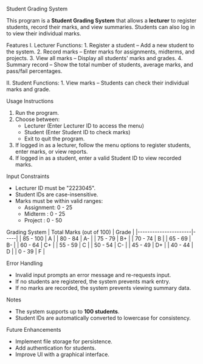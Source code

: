 Student Grading System

This program is a **Student Grading System** that allows a **lecturer** to register students, record their marks, and view summaries. Students can also log in to view their individual marks.

Features
I. Lecturer Functions:
    1. Register a student – Add a new student to the system.
    2. Record marks – Enter marks for assignments, midterms, and projects.
    3. View all marks – Display all students' marks and grades.
    4. Summary record – Show the total number of students, average marks, and pass/fail percentages.

II. Student Functions:
    1. View marks – Students can check their individual marks and grade.

Usage Instructions
1. Run the program.
2. Choose between:
   - Lecturer (Enter Lecturer ID to access the menu)
   - Student (Enter Student ID to check marks)
   - Exit to quit the program.
3. If logged in as a lecturer, follow the menu options to register students, enter marks, or view reports.
4. If logged in as a student, enter a valid Student ID to view recorded marks.

Input Constraints
- Lecturer ID must be "2223045".
- Student IDs are case-insensitive.
- Marks must be within valid ranges:
  - Assignment: 0 - 25
  - Midterm   : 0 - 25
  - Project   : 0 - 50

Grading System
| Total Marks (out of 100) | Grade |
|----------------------|-----|
| 85 - 100             | A   |
| 80 - 84              | A-  |
| 75 - 79              | B+  |
| 70 - 74              | B   |
| 65 - 69              | B-  |
| 60 - 64              | C+  |
| 55 - 59              | C   |
| 50 - 54              | C-  |
| 45 - 49              | D+  |
| 40 - 44              | D   |
| 0 - 39               | F   |

Error Handling
- Invalid input prompts an error message and re-requests input.
- If no students are registered, the system prevents mark entry.
- If no marks are recorded, the system prevents viewing summary data.

Notes
- The system supports up to **100 students**.
- Student IDs are automatically converted to lowercase for consistency.

Future Enhancements
- Implement file storage for persistence.
- Add authentication for students.
- Improve UI with a graphical interface.
